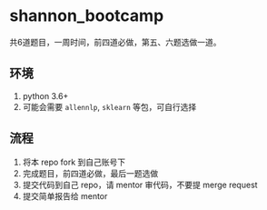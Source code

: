 # shannon_bootcamp

共6道题目，一周时间，前四道必做，第五、六题选做一道。

## 环境
1. python 3.6+
2. 可能会需要 `allennlp`, `sklearn` 等包，可自行选择

## 流程
1. 将本 repo fork 到自己账号下
2. 完成题目，前四道必做，最后一题选做
3. 提交代码到自己 repo，请 mentor 审代码，不要提 merge request
4. 提交简单报告给 mentor